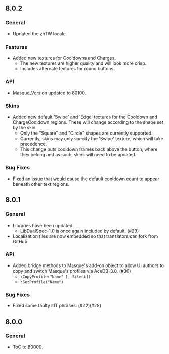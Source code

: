 ## 8.0.2

### General

- Updated the zhTW locale.

### Features

- Added new textures for Cooldowns and Charges.
  - The new textures are higher quality and will look more crisp.
  - Includes alternate textures for round buttons.

### API

- Masque_Version updated to 80100.

### Skins

- Added new default 'Swipe' and 'Edge' textures for the Cooldown and ChargeCooldown regions. These will change according to the shape set by the skin.
  - Only the "Square" and "Circle" shapes are currently supported.
  - Currently, skins may only specify the 'Swipe' texture, which will take precedence.
  - This change puts cooldown frames back above the button, where they belong and as such, skins will need to be updated.

### Bug Fixes

- Fixed an issue that would cause the default cooldown count to appear beneath other text regions.

## 8.0.1

### General

- Libraries have been updated.
  - LibDualSpec-1.0 is once again included by default. (#29)
- Localization files are now embedded so that translators can fork from GitHub.

### API

- Added bridge methods to Masque's add-on object to allow UI authors to copy and switch Masque's profiles via AceDB-3.0. (#30)
  - `:CopyProfile("Name" [, Silent])`
  - `:SetProfile("Name")`

### Bug Fixes

- Fixed some faulty itIT phrases. (#22)(#28)

## 8.0.0

### General

- ToC to 80000.
